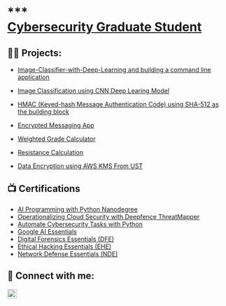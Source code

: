 <h1> *** <br/> <a href="[https://www.linkedin.com/in/mariamwit-g-2a77b6340//"> Cybersecurity Graduate Student </a> </h1>

<h2>👨‍💻 Projects:</h2>

  - [Image-Classifier-with-Deep-Learning and building a command line application](https://github.com/Mariamwit/Image-Classifier-with-Deep-Learning/blob/main/README.md)

  - [Image Classification using CNN Deep Learing Model](https://github.com/Mariamwit/Image-Classification/blob/main/README.md)
    
  - [HMAC (Keyed-hash Message Authentication Code) using SHA-512 as the building block](https://github.com/Mariamwit/HMAC/blob/main/README.md)
  - [Encrypted Messaging App](https://github.com/Mariamwit/Active-Directory-Lab)
    
  - [Weighted Grade Calculator](https://github.com/Mariamwit/Weighted-Grade-Calculator/blob/main/README.md)
     
  - [Resistance Calculation ](https://github.com/Mariamwit/Resistance/blob/main/README.md)
    
 - [Data Encryption using AWS KMS From UST](https://www.coursera.org/account/accomplishments/records/RF83SLPP9SCU)

<h2>📺 Certifications </h2>

- [AI Programming with Python Nanodegree ](https://www.udacity.com/certificate/e/1951ab78-8b40-11ef-aa52-67cdde7dda33)
- [Operationalizing Cloud Security with Deepfence ThreatMapper](https://www.udacity.com/certificate/e/389aa194-3819-11ef-a606-1bcbc23ec9be)
- [Automate Cybersecurity Tasks with Python](https://www.coursera.org/account/accomplishments/records/9BZZHWZ6MWXG)
- [Google AI Essentials](https://www.coursera.org/account/accomplishments/records/MV49LQ6AMALA)
- [Digital Forensics Essentials (DFE)](https://www.coursera.org/account/accomplishments/records/BF5T4RABK7CE)
- [Ethical Hacking Essentials (EHE)](https://www.coursera.org/account/accomplishments/records/S6MX9R63DC69)
- [Network Defense Essentials (NDE)](https://www.coursera.org/account/accomplishments/records/FADCTK22QBTR)

<h2> 🤳 Connect with me:</h2>

[<img align="left" alt="JoshMadakor | LinkedIn" width="22px" src="https://cdn.jsdelivr.net/npm/simple-icons@v3/icons/linkedin.svg" />][linkedin]


[linkedin]: https://www.linkedin.com/in/mariamwit-g-2a77b6340/

<!--
**mariam/mariam** is a ✨ _special_ ✨ repository because its `README.md` (this file) appears on your GitHub profile.

Here are some ideas to get you started:

- 🔭 I’m currently working on ...
- 🌱 I’m currently learning ...
- 👯 I’m looking to collaborate on ...
- 🤔 I’m looking for help with ...
- 💬 Ask me about ...
- 📫 How to reach me: ...
- 😄 Pronouns: ...
- ⚡ Fun fact: ...
-->
